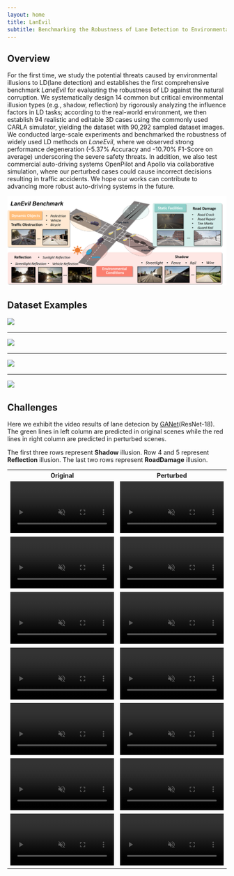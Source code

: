 ```yaml
---
layout: home
title: LanEvil
subtitle: Benchmarking the Robustness of Lane Detection to Environmental Illusions
---
```


## Overview  

For the first time, we study the potential threats caused by environmental illusions to LD(lane detection) and establishes the first comprehensive benchmark *LaneEvil* for evaluating the robustness of LD against the natural corruption. We systematically design 14 common but critical environmental illusion types (e.g., shadow, reflection) by rigorously analyzing the influence factors in LD tasks; according to the real-world environment, we then establish 94 realistic and editable 3D cases using the commonly used CARLA simulator, yielding the dataset with 90,292 sampled dataset images. We conducted large-scale experiments and benchmarked the robustness of widely used LD methods on *LaneEvil*, where we observed strong performance degeneration (-5.37% Accuracy and -10.70% F1-Score on average) underscoring the severe safety threats. In addition, we also test commercial auto-driving systems OpenPilot and Apollo via collaborative simulation, where our perturbed cases could cause incorrect decisions resulting in traffic accidents. We hope our works can contribute to advancing more robust auto-driving systems in the future.

<!--<object data="/assets/img/framework_v2.pdf" type="application/pdf" > 
    <embed src="/assets/img/framework_v2.pdf"> 
    </embed> 
</object> -->

![](/assets/img/framework.png)

## Dataset Examples

![](/assets/img/RoadDamage.png)

---

![](/assets/img/TrafficObstruction.png)

---

![](/assets/img/Shadow.png)

---

![](/assets/img/Reflection.png)

## Challenges

Here we exhibit the video results of lane detecion by <a href="https://github.com/Wolfwjs/GANet">GANet</a>(ResNet-18). The green lines in left column are predicted in original scenes while the red lines in right column are predicted in perturbed scenes.

The first three rows represent **Shadow** illusion. Row 4 and 5 represent **Reflection** illusion. The last two rows represent **RoadDamage** illusion.

<div>
<table border="0" style="max-width:100%; border-collapse: collapse; text-align:center;">
    <col align="center" width="50%">
    <col align="center"  width="50%">
    <tr>
        <th style="text-align:center; border: none">Original</th>
        <th style="text-align:center; border: none">Perturbed</th>
    </tr>
    <tr>
        <td style="border: none">
            <video controls autoplay loop muted width="100%">
                <source src="./assets/mp4s/Shadow/Rails/StraightAhead_Aside03_1_origin.mp4" type="video/mp4"> 
            </video>
        </td>
        <td style="border: none">
            <video controls autoplay loop muted width="100%">
                <source src="./assets/mp4s/Shadow/Rails/StraightAhead_Aside03_1_alt38azm280.mp4" type="video/mp4">
            </video> 
        </td>
    </tr>
    <tr>
        <td style="border: none">
            <video controls autoplay loop muted width="100%">
                <source src="./assets/mp4s/Shadow/Rails/Uphill_Aside05_1_origin.mp4" type="video/mp4"> 
            </video>
        </td>
        <td style="border: none">
            <video controls autoplay loop muted width="100%">
                <source src="./assets/mp4s/Shadow/Rails/Uphill_Aside05_1_alt30azm90.mp4" type="video/mp4"> 
            </video>
        </td>
    </tr>
    <tr>
        <td style="border: none">
            <video controls autoplay loop muted width="100%">
                <source src="./assets/mp4s/Shadow/Fence/StraightAhead_Grid03_1_origin.mp4" type="video/mp4"> 
            </video>
        </td>
        <td style="border: none">
            <video controls autoplay loop muted width="100%">
                <source src="./assets/mp4s/Shadow/Fence/StraightAhead_Grid03_1_alt9azm350.mp4" type="video/mp4"> 
            </video>
        </td>
    </tr>
    <tr>
        <td style="border: none">
            <video controls autoplay loop muted width="100%">
                <source src="./assets/mp4s/Reflection/SunLight/Bend_t06_1_origin.mp4" type="video/mp4"> 
            </video>
        </td>
        <td style="border: none">
            <video controls autoplay loop muted width="100%">
                <source src="./assets/mp4s/Reflection/SunLight/Bend_t06_1_pd70alt10.mp4"> 
            </video>
        </td>
    </tr>
    <tr>
        <td style="border: none">
            <video controls autoplay loop muted width="100%">
                <source src="./assets/mp4s/Reflection/StreetLight/StraightAhead_t03_2_wh_origin.mp4" type="video/mp4"> 
            </video>
        </td>
        <td style="border: none">
            <video controls autoplay loop muted width="100%">
                <source src="./assets/mp4s/Reflection/StreetLight/StraightAhead_t03_2_wh_pd70.mp4"> 
            </video>
        </td>
    </tr>
    <tr>
        <td style="border: none">
            <video controls autoplay loop muted width="100%">
                <source src="./assets/mp4s/RoadInfrastructure/Fence/Turning_White01_1_ClearNoon_origin.mp4" type="video/mp4"> 
            </video>
        </td>
        <td style="border: none">
            <video controls autoplay loop muted width="100%">
                <source src="./assets/mp4s/RoadInfrastructure/Fence/Turning_White01_1_azm45alt30_fence.mp4"> 
            </video>
        </td>
    </tr>
    <tr>
        <td style="border: none">
            <video controls autoplay loop muted width="100%">
                <source src="./assets/mp4s/RoadInfrastructure/TireMarks/Turning_1_ClearNightInitial.mp4" type="video/mp4"> 
            </video>
        </td>
        <td style="border: none">
            <video controls autoplay loop muted width="100%">
                <source src="./assets/mp4s/RoadInfrastructure/TireMarks/Turning_1_ClearNight.mp4"> 
            </video>
        </td>
    </tr>
</table>
</div>
